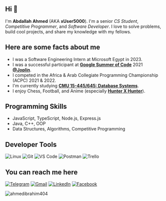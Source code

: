 ## Hi 👋
I'm **Abdallah Ahmed** (AKA **xUser5000**). I'm a senior _CS Student_, _Competitive Programmer_, and _Software Developer_. I love to solve problems, build cool projects, and share my knowledge with my fellows.

## Here are some facts about me
- I was a Software Engineering Intern at Microsoft Egypt in 2023.
- I was a successful participant at [**Google Summer of Code**](https://summerofcode.withgoogle.com/) 2021 [**@Joplin**](https://github.com/joplin).
- I competed in the Africa & Arab Collegiate Programming Championship (ACPC) 2021 & 2022.
- I'm currently studying [**CMU 15-445/645: Database Systems**](https://15445.courses.cs.cmu.edu/fall2022/).
- I enjoy Chess, Football, and Anime (especially [**Hunter X Hunter**](https://www.imdb.com/title/tt2098220/)).

## Programming Skills
- JavaScript, TypeScript, Node.js, Express.js
- Java, C++, OOP
- Data Structures, Algorithms, Competitive Programming

## Developer Tools
![Linux](https://img.shields.io/badge/Linux-FCC624?style=for-the-badge&logo=linux&logoColor=black)
![Git](https://img.shields.io/badge/GIT-E44C30?style=for-the-badge&logo=git&logoColor=white)
![VS Code](https://img.shields.io/badge/Visual_Studio_Code-0078D4?style=for-the-badge&logo=visual%20studio%20code&logoColor=white)
![Postman](https://img.shields.io/badge/Postman-FF6C37?style=for-the-badge&logo=Postman&logoColor=white)
![Trello](https://img.shields.io/badge/Trello-0052CC?style=for-the-badge&logo=trello&logoColor=white)

## You can reach me here
[![Telegram](https://img.shields.io/badge/-TELEGRAM-2CA5E0?style=for-the-badge&logo=telegram&logoColor=white)](https://t.me/xUser5000)
[![Gmail](https://img.shields.io/badge/-GMAIL-D14836?style=for-the-badge&logo=gmail&logoColor=white)](mailto:abdallahar1974@gmail.com)
[![LinkedIn](https://img.shields.io/badge/-LINKEDIN-0077B5?style=for-the-badge&logo=linkedin&logoColor=white)](https://www.linkedin.com/in/xUser5000)
[![Facebook](https://img.shields.io/badge/-FACEBOOK-%231877F2.svg?style=for-the-badge&logo=facebook&logoColor=white)](https://www.facebook.com/AbdallahAhmedRabi3/)

<!--
**xUser5000/xUser5000** is a ✨ _special_ ✨ repository because its `README.md` (this file) appears on your GitHub profile. 

Here are some ideas to get you started:

- 🔭 I’m currently working on ...
- 🌱 I’m currently learning ...
- 👯 I’m looking to collaborate on ...
- 🤔 I’m looking for help with ...
- 💬 Ask me about ...
- 📫 How to reach me: ...
- 😄 Pronouns: ...
- ⚡ Fun fact: ...
-->

<img src="https://komarev.com/ghpvc/?username=xUser5000&label=Profile%20views&color=0e75b6&style=flat" alt="ahmedibrahim404" />

